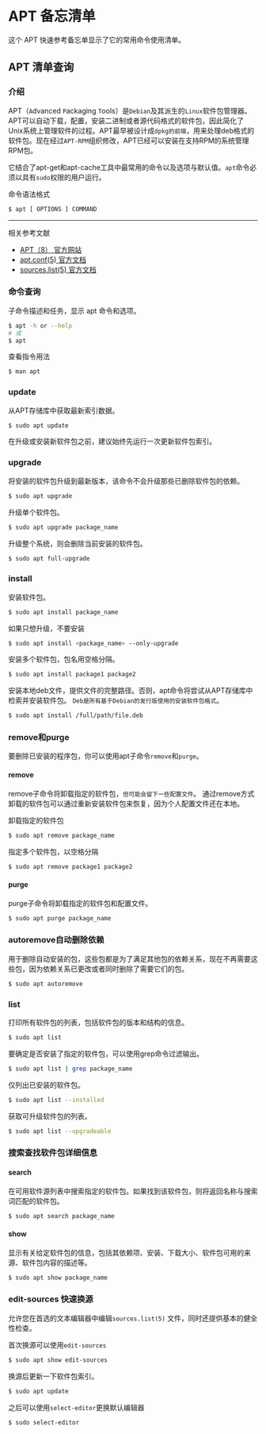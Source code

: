 
<!-- 
Source: https://github.com/jaywcjlove/reference/blob/main/docs/apt.md
Retrieved on: 2025-07-03
-->

APT 备忘清单
===

这个 APT 快速参考备忘单显示了它的常用命令使用清单。

APT 清单查询
---

### 介绍
<!--rehype:wrap-class=row-span-2-->
APT（`A`dvanced `P`ackaging `T`ools）是`Debian`及其派生的`Linux`软件包管理器。APT可以自动下载，配置，安装二进制或者源代码格式的软件包，因此简化了Unix系统上管理软件的过程。APT最早被设计成`dpkg的前端`，用来处理deb格式的软件包。现在经过`APT-RPM`组织修改，APT已经可以安装在支持RPM的系统管理RPM包。

它结合了apt-get和apt-cache工具中最常用的命令以及选项与默认值。`apt`命令必须以具有`sudo`权限的用户运行。

命令语法格式

```bash
$ apt [ OPTIONS ] COMMAND
```

----

相关参考文献

- [APT（8） 官方网站](https://manpages.debian.org/unstable/apt/apt.8.en.html)
- [apt.conf(5) 官方文档](https://manpages.debian.org/unstable/apt/apt.conf.5.en.html)
- [sources.list(5) 官方文档](https://manpages.debian.org/unstable/apt/sources.list.5.en.html)

### 命令查询

子命令描述和任务，显示 apt 命令和选项。

```bash
$ apt -h or --help
# 或
$ apt 
```

查看指令用法

```bash
$ man apt
```

### update

从APT存储库中获取最新索引数据。

```bash
$ sudo apt update
```

在升级或安装新软件包之前，建议始终先运行一次更新软件包索引。

### upgrade

将安装的软件包升级到最新版本，该命令不会升级那些已删除软件包的依赖。

```bash
$ sudo apt upgrade
```

升级单个软件包。

```bash
$ sudo apt upgrade package_name
```

升级整个系统，则会删除当前安装的软件包。

```bash
$ sudo apt full-upgrade
```

### install

安装软件包。

```bash
$ sudo apt install package_name
```

如果只想升级，不要安装

```bash
$ sudo apt install <package_name> --only-upgrade
```
<!--rehype:className=wrap-text -->

安装多个软件包，包名用空格分隔。

```bash
$ sudo apt install package1 package2
```

安装本地deb文件，提供文件的完整路径。否则，apt命令将尝试从APT存储库中检索并安装软件包。
`Deb是所有基于Debian的发行版使用的安装软件包格式`。

```bash
$ sudo apt install /full/path/file.deb
```

### remove和purge
<!--rehype:wrap-class=row-span-2-->

要删除已安装的程序包，你可以使用apt子命令`remove`和`purge`。

#### remove

remove子命令将卸载指定的软件包，`但可能会留下一些配置文件`。
通过remove方式卸载的软件包可以通过重新安装软件包来恢复，因为个人配置文件还在本地。

卸载指定的软件包

```bash
$ sudo apt remove package_name
```

指定多个软件包，以空格分隔

```bash
$ sudo apt remove package1 package2
```

#### purge

purge子命令将卸载指定的软件包和配置文件。

```bash
$ sudo apt purge package_name
```

### autoremove自动删除依赖

用于删除自动安装的包，这些包都是为了满足其他包的依赖关系，现在不再需要这些包，因为依赖关系已更改或者同时删除了需要它们的包。

```bash
$ sudo apt autoremove
```

### list
<!--rehype:wrap-class=row-span-2-->

打印所有软件包的列表，包括软件包的版本和结构的信息。

```bash
$ sudo apt list
```

要确定是否安装了指定的软件包，可以使用grep命令过滤输出。

```bash
$ sudo apt list | grep package_name
```

仅列出已安装的软件包。

```bash
$ sudo apt list --installed
```

获取可升级软件包的列表。

```bash
$ sudo apt list --upgradeable
```

### 搜索查找软件包详细信息

#### search

在可用软件源列表中搜索指定的软件包。如果找到该软件包，则将返回名称与搜索词匹配的软件包。

```bash
$ sudo apt search package_name
```

#### show

显示有关给定软件包的信息，包括其依赖项、安装、下载大小、软件包可用的来源、软件包内容的描述等。

```bash
$ sudo apt show package_name
```

### edit-sources 快速换源

允许您在首选的文本编辑器中编辑`sources.list(5)` 文件，同时还提供基本的健全性检查。

首次换源可以使用`edit-sources`

```bash
$ sudo apt show edit-sources
```

换源后更新一下软件包索引。

```bash
$ sudo apt update
```

之后可以使用`select-editor`更换默认编辑器

```bash
$ sudo select-editor
```

